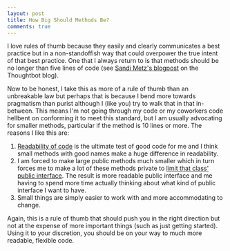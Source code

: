 ```yaml
---
layout: post
title: How Big Should Methods Be?
comments: true
---
```


I love rules of thumb because they easily and clearly communicates a best practice but in a non-standoffish way that could overpower the true intent of that best practice. One that I always return to is that methods should be no longer than five lines of code (see [Sandi Metz's blogpost](http://robots.thoughtbot.com/sandi-metz-rules-for-developers) on the Thoughtbot blog). 

Now to be honest, I take this as more of a rule of thumb than an unbreakable law
but perhaps that is because I bend more towards pragmatism than purist although
I (like you) try to walk that in that in-between. This means I'm not going
through my code or my coworkers code hellbent on conforming it to meet this
standard, but I am usually advocating for smaller methods, particular if the
method is 10 lines or more. The reasons I like this are:

1. [Readability of
   code](/2014/01/14/write-code-worth-reading/) is the ultimate test of good code for me and I think
   small methods with good names make a huge difference in readability. 
2. I am forced to make large public methods much smaller which in turn
   forces me to make a lot of these methods private to [limit that class' public
interface](/2014/01/21/private-methods-in-ruby/). The result is more readable public interface and me having to spend more
time actually thinking about what kind of public interface I want to have.
3. Small things are simply easier to work with and more accommodating to change. 

Again, this is a rule of thumb that should push you in the right direction but
not at the expense of more important things (such as just getting started).
Using it to your discretion, you should be on your way to much more readable,
flexible code.
